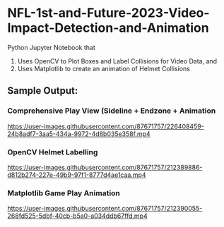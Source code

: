 # NFL-1st-and-Future-2023-Video-Impact-Detection-and-Animation

Python Jupyter Notebook that 

1) Uses OpenCV to Plot Boxes and Label Collisions for Video Data, and
2) Uses Matplotlib to create an animation of Helmet Collisions

## Sample Output:

### Comprehensive Play View (Sideline + Endzone + Animation
https://user-images.githubusercontent.com/87671757/226408459-24b8adf7-3aa5-434a-9972-4d8b035e358f.mp4

### OpenCV Helmet Labelling

https://user-images.githubusercontent.com/87671757/212389886-d812b274-227e-49b9-97f1-8777d4ae1caa.mp4

### Matplotlib Game Play Animation

https://user-images.githubusercontent.com/87671757/212390055-268fd525-5dbf-40cb-b5a0-a034ddb67ffd.mp4
